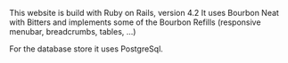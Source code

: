 This website is build with Ruby on Rails, version 4.2
It uses Bourbon Neat with Bitters and implements some of the Bourbon Refills
(responsive menubar, breadcrumbs, tables, ...)

For the database store it uses PostgreSql.
